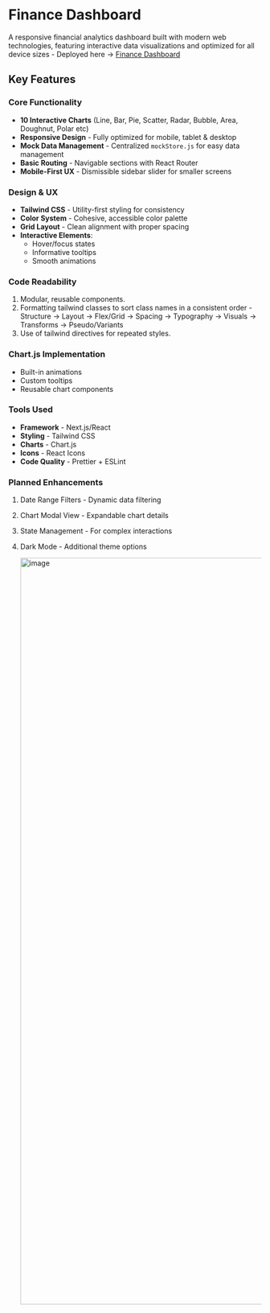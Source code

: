 # Finance Dashboard

A responsive financial analytics dashboard built with modern web technologies, featuring interactive data visualizations and optimized for all device sizes - Deployed here -> [Finance Dashboard](https://finance-dashboard-omega-three.vercel.app/)

## Key Features

### Core Functionality

- **10 Interactive Charts** (Line, Bar, Pie, Scatter, Radar, Bubble, Area, Doughnut, Polar etc)
- **Responsive Design** - Fully optimized for mobile, tablet & desktop
- **Mock Data Management** - Centralized `mockStore.js` for easy data management
- **Basic Routing** - Navigable sections with React Router
- **Mobile-First UX** - Dismissible sidebar slider for smaller screens

### Design & UX

- **Tailwind CSS** - Utility-first styling for consistency
- **Color System** - Cohesive, accessible color palette
- **Grid Layout** - Clean alignment with proper spacing
- **Interactive Elements**:
  - Hover/focus states
  - Informative tooltips
  - Smooth animations

### Code Readability

1. Modular, reusable components.
2. Formatting tailwind classes to sort class names in a consistent order - Structure → Layout → Flex/Grid → Spacing → Typography → Visuals → Transforms → Pseudo/Variants
3. Use of tailwind directives for repeated styles.

### Chart.js Implementation

- Built-in animations
- Custom tooltips
- Reusable chart components

### Tools Used

- **Framework** - Next.js/React
- **Styling** - Tailwind CSS
- **Charts** - Chart.js
- **Icons** - React Icons
- **Code Quality** - Prettier + ESLint

### Planned Enhancements

1. Date Range Filters - Dynamic data filtering
2. Chart Modal View - Expandable chart details
3. State Management - For complex interactions
4. Dark Mode - Additional theme options

   <img width="1485" alt="image" src="https://github.com/user-attachments/assets/a280ae15-37c5-436e-aaad-b156ae2a3cbb" />

